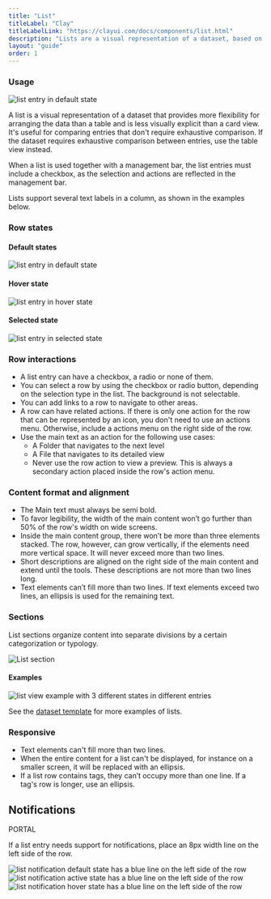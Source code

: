 ```yaml
---
title: "List"
titleLabel: "Clay"
titleLabelLink: "https://clayui.com/docs/components/list.html"
description: "Lists are a visual representation of a dataset, based on groups of related content, that is organized vertically."
layout: "guide"
order: 1
---
```

### Usage

![list entry in default state](/lexicon/images/ListViewDefault.jpg)

A list is a visual representation of a dataset that provides more flexibility for arranging the data than a table and is less visually explicit than a card view. It's useful for comparing entries that don't require exhaustive comparison. If the dataset requires exhaustive comparison between entries, use the table view instead.

When a list is used together with a management bar, the list entries must include a checkbox, as the selection and actions are reflected in the management bar.

Lists support several text labels in a column, as shown in the examples below.


### Row states

#### Default states

![list entry in default state](/lexicon/images/ListViewDefault.jpg)

#### Hover state

![list entry in hover state](/lexicon/images/ListViewHover.jpg)

#### Selected state

![list entry in selected state](/lexicon/images/ListViewActive.jpg)

### Row interactions

* A list entry can have a checkbox, a radio or none of them.
* You can select a row by using the checkbox or radio button, depending on the selection type in the list. The background is not selectable.
* You can add links to a row to navigate to other areas.
* A row can have related actions. If there is only one action for the row that can be represented by an icon, you don't need to use an actions menu. Otherwise, include a actions menu on the right side of the row.
* Use the main text as an action for the following use cases:
	* A Folder that navigates to the next level
	* A File that navigates to its detailed view
	* Never use the row action to view a preview. This is always a secondary action placed inside the row's action menu.

### Content format and alignment

* The Main text must always be semi bold.
* To favor legibility, the width of the main content won’t go further than 50% of the row's width on wide screens.
* Inside the main content group, there won’t be more than three elements stacked. The row, however, can grow vertically, if the elements need more vertical space. It will never exceed more than two lines.
* Short descriptions are aligned on the right side of the main content and extend until the tools. These descriptions are not more than two lines long.
* Text elements can’t fill more than two lines. If text elements exceed two lines, an ellipsis is used for the remaining text.


### Sections
List sections organize content into separate divisions by a certain categorization or typology.

![List section](/lexicon/images/ListViewGroupSeparator.jpg)

#### Examples

![list view example with 3 different states in different entries](/lexicon/images/ListViewExample.jpg)

See the [dataset template](../Templates/datasetTemplate.html) for more examples of lists.

### Responsive

* Text elements can't fill more than two lines.
* When the entire content for a list can't be displayed, for instance on a smaller screen, it will be replaced with an ellipsis.
* If a list row contains tags, they can’t occupy more than one line. If a tag's row is longer, use an ellipsis.

## Notifications
<span class="label label-info">PORTAL</span>

If a list entry needs support for notifications, place an 8px width line on the left side of the row.

![list notification default state has a blue line on the left side of the row](/lexicon/images/ListNotificationDefault.jpg)
![list notification active state has a blue line on the left side of the row](/lexicon/images/ListNotificationActive.jpg)
![list notification hover state has a blue line on the left side of the row](/lexicon/images/ListNotificationHover.jpg)
